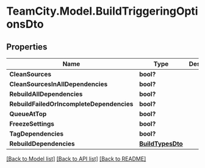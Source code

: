 # TeamCity.Model.BuildTriggeringOptionsDto
## Properties

Name | Type | Description | Notes
------------ | ------------- | ------------- | -------------
**CleanSources** | **bool?** |  | [optional] 
**CleanSourcesInAllDependencies** | **bool?** |  | [optional] 
**RebuildAllDependencies** | **bool?** |  | [optional] 
**RebuildFailedOrIncompleteDependencies** | **bool?** |  | [optional] 
**QueueAtTop** | **bool?** |  | [optional] 
**FreezeSettings** | **bool?** |  | [optional] 
**TagDependencies** | **bool?** |  | [optional] 
**RebuildDependencies** | [**BuildTypesDto**](BuildTypesDto.md) |  | [optional] 

[[Back to Model list]](../README.md#documentation-for-models) [[Back to API list]](../README.md#documentation-for-api-endpoints) [[Back to README]](../README.md)

